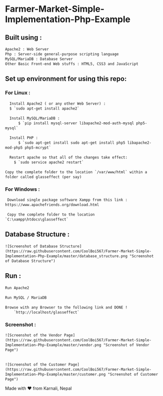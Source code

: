 # Farmer-Market-Simple-Implementation-Php-Example

## Built using :

	Apache2 : Web Server
	Php : Server-side general-purpose scripting language
	MySQL/MariaDB : Database Server
	Other Basic Front-end Web stuffs : HTML5, CSS3 and JavaScript


## Set up environment for using this repo:

  ### For Linux :
 
	  Install Apache2 ( or any other Web Server) :
  	  $ `sudo apt-get install apache2`
		
	  Install MySQL/MariaDB :
		  $ `pip install mysql-server libapache2-mod-auth-mysql php5-mysql`
		
	  Install PHP :
		  $ `sudo apt-get install sudo apt-get install php5 libapache2-mod-php5 php5-mcrypt`
			
	  Restart apache so that all of the changes take effect:
  		$ `sudo service apache2 restart`
    
    Copy the complete folder to the location `/var/www/html` within a folder called glasseffect (per say)
    
  ### For Windows :
  
     Download single package software Xampp from this link : https://www.apachefriends.org/download.html
     
     Copy the complete folder to the location `C:\xampp\htdocs\glasseffect`


## Database Structure :

   	![Screenshot of Database Structure](https://raw.githubusercontent.com/CoolBoi567/Farmer-Market-Simple-Implementation-Php-Example/master/database_structure.png "Screenshot of Database Structure")


## Run :

	Run Apache2
	
	Run MySQL / MariaDB
	
	Browse with any Browser to the following link and DONE !
		`http://localhost/glasseffect`


### Screenshot :

  	![Screenshot of the Vendor Page](https://raw.githubusercontent.com/CoolBoi567/Farmer-Market-Simple-Implementation-Php-Example/master/vendor.png "Screenshot of Vendor Page")
  
  
  	![Screenshot of the Customer Page](https://raw.githubusercontent.com/CoolBoi567/Farmer-Market-Simple-Implementation-Php-Example/master/customer.png "Screenshot of Customer Page")


Made with ❤️ from Karnali, Nepal
